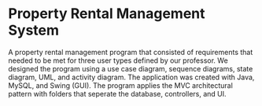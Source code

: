# Property Rental Management System
A property rental management program that consisted of requirements that needed to be met for three user types defined by our professor. We
designed the program using a use case diagram, sequence diagrams, state diagram, UML, and activity diagram. The application was created with 
Java, MySQL, and Swing (GUI). The program applies the MVC architectural pattern with folders that seperate the database, controllers, and UI.
